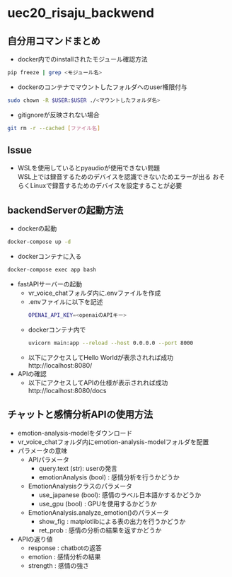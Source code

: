 # uec20_risaju_backwend
## 自分用コマンドまとめ
- docker内でのinstallされたモジュール確認方法
```bash
pip freeze | grep <モジュール名>
```
- dockerのコンテナでマウントしたフォルダへのuser権限付与
```bash
sudo chown -R $USER:$USER ./<マウントしたフォルダ名>
```
- gitignoreが反映されない場合
```bash
git rm -r --cached [ファイル名]
```
## Issue
- WSLを使用しているとpyaudioが使用できない問題\
WSL上では録音するためのデバイスを認識できないためエラーが出る
おそらくLinuxで録音するためのデバイスを設定することが必要

## backendServerの起動方法
- dockerの起動
```bash
docker-compose up -d
```
- dockerコンテナに入る
```bash
docker-compose exec app bash
```
- fastAPIサーバーの起動
    - vr_voice_chatフォルダ内に.envファイルを作成
    - .envファイルに以下を記述
        ```bash
        OPENAI_API_KEY=<openaiのAPIキー>
        ```
    - dockerコンテナ内で
        ```bash
        uvicorn main:app --reload --host 0.0.0.0 --port 8000
        ```
    - 以下にアクセスしてHello Worldが表示されれば成功
        http://localhost:8080/
- APIの確認
    - 以下にアクセスしてAPIの仕様が表示されれば成功
http://localhost:8080/docs
## チャットと感情分析APIの使用方法
- emotion-analysis-modelをダウンロード
- vr_voice_chatフォルダ内にemotion-analysis-modelフォルダを配置
- パラメータの意味
    - APIパラメータ
        - query.text (str): userの発言
        - emotionAnalysis (bool) : 感情分析を行うかどうか
    - EmotionAnalysisクラスのパラメータ
        - use_japanese (bool): 感情のラベル日本語かするかどうか
        - use_gpu (bool) : GPUを使用するかどうか
    - EmotionAnalysis.analyze_emotion()のパラメータ
        - show_fig : matplotlibによる表の出力を行うかどうか
        - ret_prob : 感情の分析の結果を返すかどうか
- APIの返り値
    - response : chatbotの返答
    - emotion : 感情分析の結果
    - strength : 感情の強さ